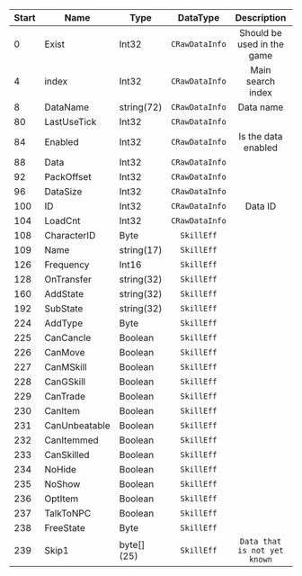 |Start|Name|Type|DataType|Description|Example|
|---|---|---|:---:|:---:|---|
|0|Exist|Int32|`CRawDataInfo`|Should be used in the game|1|
|4|index|Int32|`CRawDataInfo`|Main search index|136|
|8|DataName|string(72)|`CRawDataInfo`|Data name|`Deathsoul Acceleration`|
|80|LastUseTick|Int32|`CRawDataInfo`||0|
|84|Enabled|Int32|`CRawDataInfo`|Is the data enabled|1|
|88|Data|Int32|`CRawDataInfo`||0|
|92|PackOffset|Int32|`CRawDataInfo`||0|
|96|DataSize|Int32|`CRawDataInfo`||0|
|100|ID|Int32|`CRawDataInfo`|Data ID|136|
|104|LoadCnt|Int32|`CRawDataInfo`||0|
|108|CharacterID|Byte|`SkillEff`||136|
|109|Name|string(17)|`SkillEff`||`Deathsoul Accele`|
|126|Frequency|Int16|`SkillEff`||-1|
|128|OnTransfer|string(32)|`SkillEff`||`0`|
|160|AddState|string(32)|`SkillEff`||`State_wljs_Add`|
|192|SubState|string(32)|`SkillEff`||`State_wljs_Rem`|
|224|AddType|Byte|`SkillEff`||1|
|225|CanCancle|Boolean|`SkillEff`||False|
|226|CanMove|Boolean|`SkillEff`||True|
|227|CanMSkill|Boolean|`SkillEff`||True|
|228|CanGSkill|Boolean|`SkillEff`||True|
|229|CanTrade|Boolean|`SkillEff`||False|
|230|CanItem|Boolean|`SkillEff`||True|
|231|CanUnbeatable|Boolean|`SkillEff`||True|
|232|CanItemmed|Boolean|`SkillEff`||True|
|233|CanSkilled|Boolean|`SkillEff`||True|
|234|NoHide|Boolean|`SkillEff`||True|
|235|NoShow|Boolean|`SkillEff`||True|
|236|OptItem|Boolean|`SkillEff`||True|
|237|TalkToNPC|Boolean|`SkillEff`||True|
|238|FreeState|Byte|`SkillEff`||0|
|239|Skip1|byte[] (25)|`SkillEff`|`Data that is not yet known`|`0000000000FFFF000000009A03FFFF00000000000000000000`|
